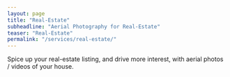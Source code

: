 ```yaml
---
layout: page
title: "Real-Estate"
subheadline: "Aerial Photography for Real-Estate"
teaser: "Real-Estate"
permalink: "/services/real-estate/"
---
```


Spice up your real-estate listing, and drive more interest, with aerial photos / videos of your house.
